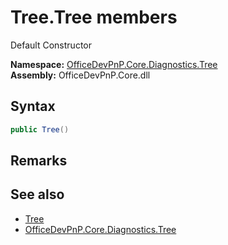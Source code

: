 # Tree.Tree members 
 Default Constructor   

**Namespace:** [OfficeDevPnP.Core.Diagnostics.Tree](OfficeDevPnP.Core.Diagnostics.Tree.md)  
**Assembly:** OfficeDevPnP.Core.dll  
## Syntax
```C#
public Tree()
```
## Remarks
  
## See also
- [Tree](OfficeDevPnP.Core.Diagnostics.Tree.Tree.md)
- [OfficeDevPnP.Core.Diagnostics.Tree](OfficeDevPnP.Core.Diagnostics.Tree.md)
